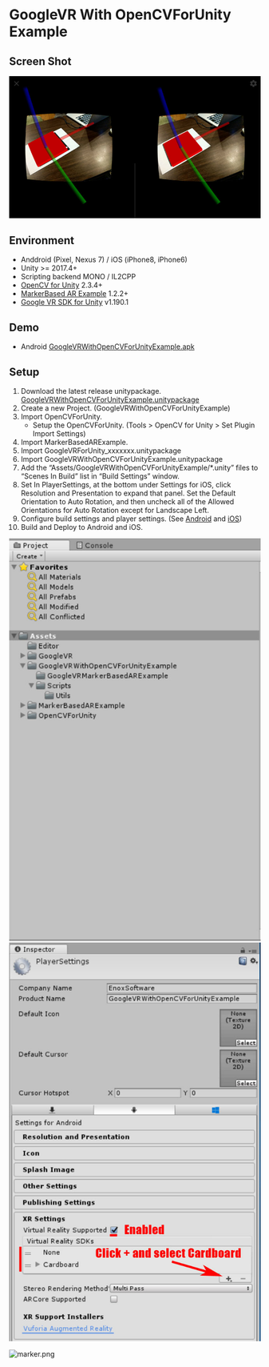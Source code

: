 ﻿GoogleVR With OpenCVForUnity Example
====================

Screen Shot
-----
![ScreenShot.jpg](ScreenShot.jpg)


Environment
-----

- Anddroid (Pixel, Nexus 7) / iOS (iPhone8, iPhone6)
- Unity >= 2017.4+
- Scripting backend MONO / IL2CPP 
- [OpenCV for Unity](https://assetstore.unity.com/packages/tools/integration/opencv-for-unity-21088?aid=1011l4ehR) 2.3.4+
- [MarkerBased AR Example](https://assetstore.unity.com/packages/templates/tutorials/markerbased-ar-example-29678?aid=1011l4ehR) 1.2.2+
- [Google VR SDK for Unity](https://github.com/googlevr/gvr-unity-sdk/releases) v1.190.1


## Demo
- Android [GoogleVRWithOpenCVForUnityExample.apk](https://github.com/EnoxSoftware/GoogleVRWithOpenCVForUnityExample/releases)


Setup
-----
1. Download the latest release unitypackage. [GoogleVRWithOpenCVForUnityExample.unitypackage](https://github.com/EnoxSoftware/GoogleVRWithOpenCVForUnityExample/releases)
1. Create a new Project. (GoogleVRWithOpenCVForUnityExample)
1. Import OpenCVForUnity. 
    * Setup the OpenCVForUnity. (Tools > OpenCV for Unity > Set Plugin Import Settings)
1. Import MarkerBasedARExample.
1. Import GoogleVRForUnity_xxxxxxx.unitypackage  
1. Import GoogleVRWithOpenCVForUnityExample.unitypackage 
1. Add the “Assets/GoogleVRWithOpenCVForUnityExample/*.unity” files to “Scenes In Build” list in “Build Settings” window.
1. Set In PlayerSettings, at the bottom under Settings for iOS, click Resolution and Presentation to expand that panel. Set the Default Orientation to Auto Rotation, and then uncheck all of the Allowed Orientations for Auto Rotation except for Landscape Left.
1. Configure build settings and player settings. (See [Android](https://developers.google.com/vr/develop/unity/get-started-android) and [iOS](https://developers.google.com/vr/develop/unity/get-started-ios))
1. Build and Deploy to Android and iOS.


![ProjectWindow.jpg](ProjectWindow.jpg)  
![PlayerSettingsWindow.jpg](PlayerSettingsWindow.jpg)  


![marker.png](marker.png) 

